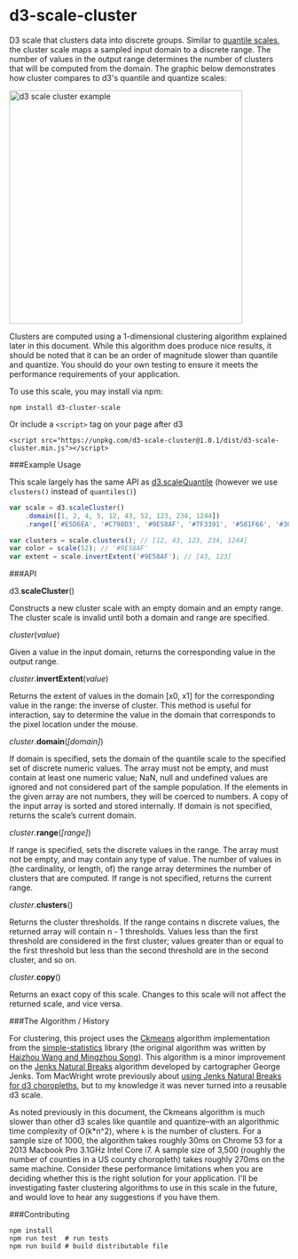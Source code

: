# d3-scale-cluster

D3 scale that clusters data into discrete groups. Similar to [quantile scales](https://github.com/d3/d3-scale/blob/master/README.md#scaleQuantile), the cluster scale maps a sampled input domain to a discrete range. The number of values in the output range determines the number of clusters that will be computed from the domain. The graphic below demonstrates how cluster compares to d3's quantile and quantize scales:

<img width="420" alt="d3 scale cluster example" src="https://cloud.githubusercontent.com/assets/875591/18608070/0213d7ce-7cdf-11e6-89aa-1b0e18e63cc8.png">

Clusters are computed using a 1-dimensional clustering algorithm explained later in this document. While this algorithm does produce nice results, it should be noted that it can be an order of magnitude slower than quantile and quantize. You should do your own testing to ensure it meets the performance requirements of your application.

To use this scale, you may install via npm:
```
npm install d3-cluster-scale
```

Or include a `<script>` tag on your page after d3
```
<script src="https://unpkg.com/d3-scale-cluster@1.0.1/dist/d3-scale-cluster.min.js"></script>
```

###Example Usage

This scale largely has the same API as [d3.scaleQuantile](https://github.com/d3/d3-scale/blob/master/README.md#scaleQuantile) (however we use `clusters()` instead of `quantiles()`)

```js
var scale = d3.scaleCluster()
    .domain([1, 2, 4, 5, 12, 43, 52, 123, 234, 1244])
    .range(['#E5D6EA', '#C798D3', '#9E58AF', '#7F3391', '#581F66', '#30003A']);

var clusters = scale.clusters(); // [12, 43, 123, 234, 1244]
var color = scale(52); // '#9E58AF'
var extent = scale.invertExtent('#9E58AF'); // [43, 123]
```

###API

d3.**scaleCluster**()

Constructs a new cluster scale with an empty domain and an empty range. The cluster scale is invalid until both a domain and range are specified.

_cluster_(_value_)

Given a value in the input domain, returns the corresponding value in the output range.

_cluster_.**invertExtent**(_value_)

Returns the extent of values in the domain [x0, x1] for the corresponding value in the range: the inverse of cluster. This method is useful for interaction, say to determine the value in the domain that corresponds to the pixel location under the mouse.

_cluster_.**domain**(_[domain]_)

If domain is specified, sets the domain of the quantile scale to the specified set of discrete numeric values. The array must not be empty, and must contain at least one numeric value; NaN, null and undefined values are ignored and not considered part of the sample population. If the elements in the given array are not numbers, they will be coerced to numbers. A copy of the input array is sorted and stored internally. If domain is not specified, returns the scale’s current domain.

_cluster_.**range**(_[range]_)

If range is specified, sets the discrete values in the range. The array must not be empty, and may contain any type of value. The number of values in (the cardinality, or length, of) the range array determines the number of clusters that are computed. If range is not specified, returns the current range.

_cluster_.**clusters**()

Returns the cluster thresholds. If the range contains n discrete values, the returned array will contain n - 1 thresholds. Values less than the first threshold are considered in the first cluster; values greater than or equal to the first threshold but less than the second threshold are in the second cluster, and so on.

_cluster_.**copy**()

Returns an exact copy of this scale. Changes to this scale will not affect the returned scale, and vice versa.

###The Algorithm / History

For clustering, this project uses the [Ckmeans](http://simplestatistics.org/docs/#ckmeans) algorithm implementation from the [simple-statistics](https://github.com/simple-statistics/simple-statistics) library (the original algorithm was written by [Haizhou Wang and Mingzhou Song](http://journal.r-project.org/archive/2011-2/RJournal_2011-2_Wang+Song.pdf)). This algorithm is a minor improvement on the [Jenks Natural Breaks](https://en.wikipedia.org/wiki/Jenks_natural_breaks_optimization) algorithm developed by cartographer George Jenks. Tom MacWright wrote previously about [using Jenks Natural Breaks for d3 choropleths](http://www.macwright.org/2013/02/18/literate-jenks.html), but to my knowledge it was never turned into a reusable d3 scale.

As noted previously in this document, the Ckmeans algorithm is much slower than other d3 scales like quantile and quantize–with an algorithmic time complexity of O(k*n^2), where `k` is the number of clusters. For a sample size of 1000, the algorithm takes roughly 30ms on Chrome 53 for a 2013 Macbook Pro 3.1GHz Intel Core i7. A sample size of 3,500 (roughly the number of counties in a US county choropleth) takes roughly 270ms on the same machine. Consider these performance limitations when you are deciding whether this is the right solution for your application. I'll be investigating faster clustering algorithms to use in this scale in the future, and would love to hear any suggestions if you have them.

###Contributing

```
npm install
npm run test  # run tests
npm run build # build distributable file
```
